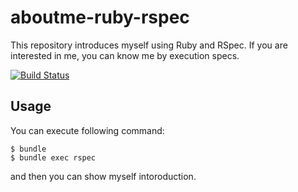 # aboutme-ruby-rspec

This repository introduces myself using Ruby and RSpec.
If you are interested in me, you can know me by execution specs.

[![Build Status](https://travis-ci.org/a-suenami/aboutme-ruby-rspec.svg)](https://travis-ci.org/a-suenami/aboutme-ruby-rspec)

## Usage

You can execute following command:

```
$ bundle
$ bundle exec rspec
```

and then you can show myself intoroduction.
